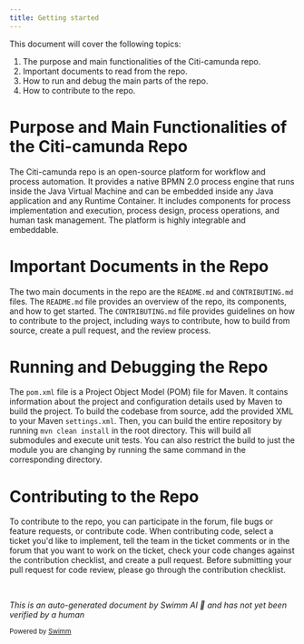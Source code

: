 ```yaml
---
title: Getting started
---
```

This document will cover the following topics:

1. The purpose and main functionalities of the Citi-camunda repo.
2. Important documents to read from the repo.
3. How to run and debug the main parts of the repo.
4. How to contribute to the repo.

# Purpose and Main Functionalities of the Citi-camunda Repo

The Citi-camunda repo is an open-source platform for workflow and process automation. It provides a native BPMN 2.0 process engine that runs inside the Java Virtual Machine and can be embedded inside any Java application and any Runtime Container. It includes components for process implementation and execution, process design, process operations, and human task management. The platform is highly integrable and embeddable.

# Important Documents in the Repo

The two main documents in the repo are the `README.md` and `CONTRIBUTING.md` files. The `README.md` file provides an overview of the repo, its components, and how to get started. The `CONTRIBUTING.md` file provides guidelines on how to contribute to the project, including ways to contribute, how to build from source, create a pull request, and the review process.

# Running and Debugging the Repo

The `pom.xml` file is a Project Object Model (POM) file for Maven. It contains information about the project and configuration details used by Maven to build the project. To build the codebase from source, add the provided XML to your Maven `settings.xml`. Then, you can build the entire repository by running `mvn clean install` in the root directory. This will build all submodules and execute unit tests. You can also restrict the build to just the module you are changing by running the same command in the corresponding directory.

# Contributing to the Repo

To contribute to the repo, you can participate in the forum, file bugs or feature requests, or contribute code. When contributing code, select a ticket you'd like to implement, tell the team in the ticket comments or in the forum that you want to work on the ticket, check your code changes against the contribution checklist, and create a pull request. Before submitting your pull request for code review, please go through the contribution checklist.

&nbsp;

*This is an auto-generated document by Swimm AI 🌊 and has not yet been verified by a human*

<SwmMeta version="3.0.0" repo-id="Z2l0aHViJTNBJTNBQ2l0aS1jYW11bmRhJTNBJTNBZ2lsYWRuYXZvdA==" repo-name="Citi-camunda" doc-type="getting-started"><sup>Powered by [Swimm](/)</sup></SwmMeta>
